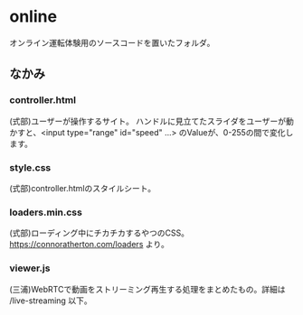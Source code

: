 # online
オンライン運転体験用のソースコードを置いたフォルダ。

## なかみ
### controller.html
(式部)ユーザーが操作するサイト。
ハンドルに見立てたスライダをユーザーが動かすと、<input type="range" id="speed" ...> のValueが、0-255の間で変化します。

### style.css
(式部)controller.htmlのスタイルシート。

### loaders.min.css
(式部)ローディング中にチカチカするやつのCSS。https://connoratherton.com/loaders より。

### viewer.js
(三浦)WebRTCで動画をストリーミング再生する処理をまとめたもの。詳細は /live-streaming 以下。